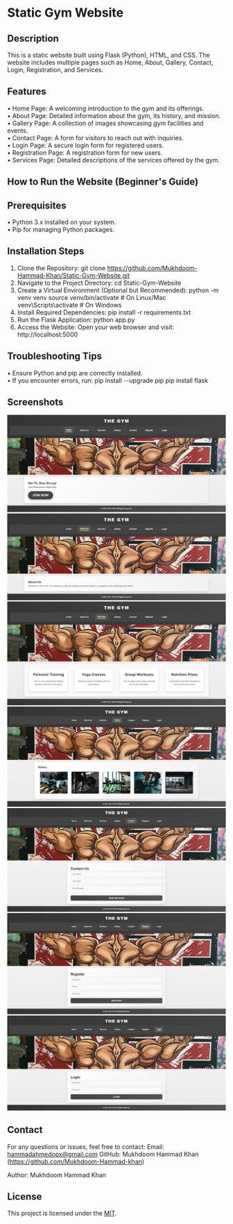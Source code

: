# Static Gym Website

## Description
This is a static website built using Flask (Python), HTML, and CSS. The website includes multiple pages such as Home, About, Gallery, Contact, Login, Registration, and Services.

## Features
•	Home Page: A welcoming introduction to the gym and its offerings.<br>
•	About Page: Detailed information about the gym, its history, and mission.<br>
•	Gallery Page: A collection of images showcasing gym facilities and events.<br>
•	Contact Page: A form for visitors to reach out with inquiries.<br>
•	Login Page: A secure login form for registered users.<br>
•	Registration Page: A registration form for new users.<br>
•	Services Page: Detailed descriptions of the services offered by the gym.<br>

## How to Run the Website (Beginner's Guide)
## Prerequisites
•	Python 3.x installed on your system.<br>
•	Pip for managing Python packages.

## Installation Steps
1.	Clone the Repository: git clone https://github.com/Mukhdoom-Hammad-Khan/Static-Gym-Website.git
2.	Navigate to the Project Directory: cd Static-Gym-Website
3.	Create a Virtual Environment (Optional but Recommended): python -m venv venv source venv/bin/activate # On Linux/Mac venv\Scripts\activate # On Windows
4.	Install Required Dependencies: pip install -r requirements.txt
5.	Run the Flask Application: python app.py
6.	Access the Website: Open your web browser and visit: http://localhost:5000

## Troubleshooting Tips
•	Ensure Python and pip are correctly installed.<br>
•	If you encounter errors, run: pip install --upgrade pip pip install flask

## Screenshots
![Home](Screenshots/Home.jpg)<br>
![About](Screenshots/About.jpg)<br>
![Services](Screenshots/Services.jpg)
<br>
![Gallery](Screenshots/Gallery.jpg)
<br>
![Contact](Screenshots/Contact.jpg)
<br>
![Register](Screenshots/Register.jpg)
<br>
![Login](Screenshots/Login.jpg)


## Contact
For any questions or issues, feel free to contact:
Email: hammadahmedopx@gmail.com
GitHub: Mukhdoom Hammad Khan (https://github.com/Mukhdoom-Hammad-khan)

Author: Mukhdoom Hammad Khan
## License
This project is licensed under the [MIT](LICENSE).
